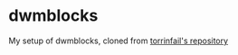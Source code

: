 # dwmblocks

My setup of dwmblocks, cloned from [torrinfail's repository](https://github.com/torrinfail/dwmblocks)
